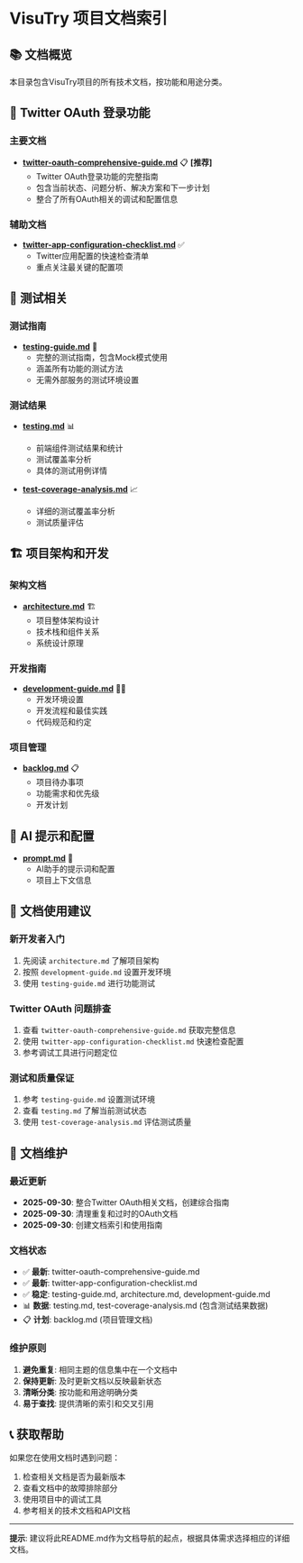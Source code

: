 # VisuTry 项目文档索引

## 📚 文档概览

本目录包含VisuTry项目的所有技术文档，按功能和用途分类。

## 🔐 Twitter OAuth 登录功能

### 主要文档
- **[twitter-oauth-comprehensive-guide.md](./twitter-oauth-comprehensive-guide.md)** 📋 **[推荐]**
  - Twitter OAuth登录功能的完整指南
  - 包含当前状态、问题分析、解决方案和下一步计划
  - 整合了所有OAuth相关的调试和配置信息

### 辅助文档
- **[twitter-app-configuration-checklist.md](./twitter-app-configuration-checklist.md)** ✅
  - Twitter应用配置的快速检查清单
  - 重点关注最关键的配置项

## 🧪 测试相关

### 测试指南
- **[testing-guide.md](./testing-guide.md)** 🧪
  - 完整的测试指南，包含Mock模式使用
  - 涵盖所有功能的测试方法
  - 无需外部服务的测试环境设置

### 测试结果
- **[testing.md](./testing.md)** 📊
  - 前端组件测试结果和统计
  - 测试覆盖率分析
  - 具体的测试用例详情

- **[test-coverage-analysis.md](./test-coverage-analysis.md)** 📈
  - 详细的测试覆盖率分析
  - 测试质量评估

## 🏗️ 项目架构和开发

### 架构文档
- **[architecture.md](./architecture.md)** 🏗️
  - 项目整体架构设计
  - 技术栈和组件关系
  - 系统设计原理

### 开发指南
- **[development-guide.md](./development-guide.md)** 👨‍💻
  - 开发环境设置
  - 开发流程和最佳实践
  - 代码规范和约定

### 项目管理
- **[backlog.md](./backlog.md)** 📋
  - 项目待办事项
  - 功能需求和优先级
  - 开发计划

## 🤖 AI 提示和配置

- **[prompt.md](./prompt.md)** 🤖
  - AI助手的提示词和配置
  - 项目上下文信息

## 📖 文档使用建议

### 新开发者入门
1. 先阅读 `architecture.md` 了解项目架构
2. 按照 `development-guide.md` 设置开发环境
3. 使用 `testing-guide.md` 进行功能测试

### Twitter OAuth 问题排查
1. 查看 `twitter-oauth-comprehensive-guide.md` 获取完整信息
2. 使用 `twitter-app-configuration-checklist.md` 快速检查配置
3. 参考调试工具进行问题定位

### 测试和质量保证
1. 参考 `testing-guide.md` 设置测试环境
2. 查看 `testing.md` 了解当前测试状态
3. 使用 `test-coverage-analysis.md` 评估测试质量

## 🔄 文档维护

### 最近更新
- **2025-09-30**: 整合Twitter OAuth相关文档，创建综合指南
- **2025-09-30**: 清理重复和过时的OAuth文档
- **2025-09-30**: 创建文档索引和使用指南

### 文档状态
- ✅ **最新**: twitter-oauth-comprehensive-guide.md
- ✅ **最新**: twitter-app-configuration-checklist.md  
- ✅ **稳定**: testing-guide.md, architecture.md, development-guide.md
- 📊 **数据**: testing.md, test-coverage-analysis.md (包含测试结果数据)
- 📋 **计划**: backlog.md (项目管理文档)

### 维护原则
1. **避免重复**: 相同主题的信息集中在一个文档中
2. **保持更新**: 及时更新文档以反映最新状态
3. **清晰分类**: 按功能和用途明确分类
4. **易于查找**: 提供清晰的索引和交叉引用

## 📞 获取帮助

如果您在使用文档时遇到问题：
1. 检查相关文档是否为最新版本
2. 查看文档中的故障排除部分
3. 使用项目中的调试工具
4. 参考相关的技术文档和API文档

---

**提示**: 建议将此README.md作为文档导航的起点，根据具体需求选择相应的详细文档。

